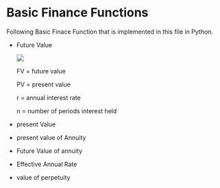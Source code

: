 # Basic Finance Functions

Following Basic Finace Function that is implemented in this file in Python.

- Future Value

     <img src="https://render.githubusercontent.com/render/math?math=FV= PV*(1%2Br)^n">

     FV	=	future value

     PV	=	present value

     r	=	annual interest rate

     n	=	number of periods interest held

- present Value
- present value of Annuity
- Future Value of annuity
- Effective Annual Rate
- value of perpetuity

